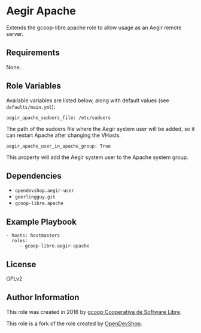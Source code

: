 Aegir Apache
============

Extends the gcoop-libre.apache role to allow usage as an Aegir remote server.

Requirements
------------

None.

Role Variables
--------------

Available variables are listed below, along with default values (see `defaults/main.yml`):

    aegir_apache_sudoers_file: /etc/sudoers

The path of the sudoers file where the Aegir system user will be added, so it can restart Apache after changing the VHosts.

    aegir_apache_user_in_apache_group: True

This property will add the Aegir system user to the Apache system group.

Dependencies
------------

- `opendevshop.aegir-user`
- `geerlingguy.git`
- `gcoop-libre.apache`

Example Playbook
----------------

    - hosts: hostmasters
      roles:
         - gcoop-libre.aegir-apache

License
-------

GPLv2

Author Information
------------------

This role was created in 2016 by [gcoop Cooperativa de Software Libre](http://gcoop.coop).

This role is a fork of the role created by [OpenDevShop](https://github.com/opendevshop).
